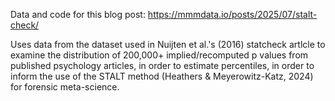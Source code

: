 Data and code for this blog post: https://mmmdata.io/posts/2025/07/stalt-check/

Uses data from the dataset used in Nuijten et al.'s (2016) statcheck artlcle to examine the distribution of 200,000+ implied/recomputed p values from published psychology articles, in order to estimate percentiles, in order to inform the use of the STALT method (Heathers & Meyerowitz-Katz, 2024) for forensic meta-science.
